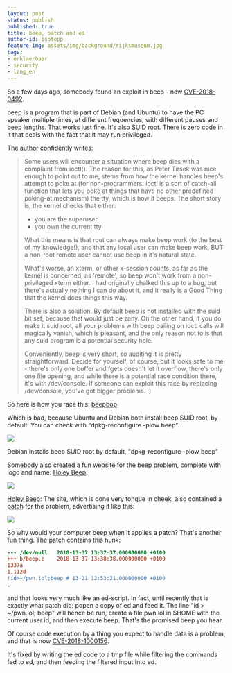 ```yaml
---
layout: post
status: publish
published: true
title: beep, patch and ed
author-id: isotopp
feature-img: assets/img/background/rijksmuseum.jpg
tags:
- erklaerbaer
- security
- lang_en
---
```

So a few days ago, somebody found an exploit in beep - now
[CVE-2018-0492](https://nvd.nist.gov/vuln/detail/CVE-2018-0492).

beep is a program that is part of Debian (and Ubuntu) to have the PC speaker
multiple times, at different frequencies, with different pauses and beep
lengths. That works just fine. It's also SUID root. There is zero code in it
that deals with the fact that it may run privileged. 

The author confidently writes:

> Some users will encounter a situation where beep dies with a complaint
> from ioctl(). The reason for this, as Peter Tirsek was nice enough to
> point out to me, stems from how the kernel handles beep's attempt to poke
> at (for non-programmers: ioctl is a sort of catch-all function that lets
> you poke at things that have no other predefined poking-at mechanism) the
> tty, which is how it beeps. The short story is, the kernel checks that
> either:
>
> - you are the superuser
> - you own the current tty
>
> What this means is that root can always make beep work (to the best of my
> knowledge!), and that any local user can make beep work, BUT a non-root
> remote user cannot use beep in it's natural state. 
> 
> What's worse, an xterm, or other x-session counts, as far as the kernel is
> concerned, as 'remote', so beep won't work from a non-privileged xterm
> either. I had originally chalked this up to a bug, but there's actually
> nothing I can do about it, and it really is a Good Thing that the kernel
> does things this way.
>
> There is also a solution. By default beep is not installed with the suid
> bit set, because that would just be zany. On the other hand, if you do
> make it suid root, all your problems with beep bailing on ioctl calls will
> magically vanish, which is pleasant, and the only reason not to is that
> any suid program is a potential security hole.
>
> Conveniently, beep is very short, so auditing it is pretty
> straightforward. Decide for yourself, of course, but it looks safe to me -
> there's only one buffer and fgets doesn't let it overflow, there's only
> one file opening, and while there is a potential race condition there,
> it's with /dev/console. If someone can exploit this race by replacing
> /dev/console, you've got bigger problems. :)

So here is how you race this: [beepbop](https://gist.github.com/fkt/5f8f9560ef54e11ff7df8bec09dc8f9a) 

Which is bad, because Ubuntu and Debian both install beep SUID root, by
default. You can check with "dpkg-reconfigure -plow beep".

![](/uploads/2018/04/dpkg-reconfigure-beep.png)

Debian installs beep SUID root by default, "dpkg-reconfigure -plow
beep"

Somebody also created a fun website for the beep problem, complete with
logo and name: [Holey Beep](https://holeybeep.ninja/).

![](/uploads/2018/04/holey-beep.png)

[Holey Beep](https://holeybeep.ninja/): The site, which is done very tongue
in cheek, also contained a [patch](https://holeybeep.ninja/beep.patch) for
the problem, advertising it like this:

![](/uploads/2018/04/patch-exploit.png)

So why would your computer beep when it applies a patch? 
That's another fun thing. The patch contains this hunk:

```diff
--- /dev/null	2018-13-37 13:37:37.000000000 +0100
+++ b/beep.c	2018-13-37 13:38:38.000000000 +0100
1337a
1,112d
!id>~/pwn.lol;beep # 13-21 12:53:21.000000000 +0100
.
```

and that looks very much like an ed-script. In fact, until recently that is
exactly what patch did: popen a copy of ed and feed it. The line "id \>
~/pwn.lol; beep" will hence be run, create a file pwn.lol in $HOME with the
current user id, and then execute beep. That's the promised beep you hear.

Of course code execution by a thing you expect to handle data is a problem,
and that is now
[CVE-2018-1000156](https://cve.mitre.org/cgi-bin/cvename.cgi?name=CVE-2018-1000156).

It's fixed by writing the ed code to a tmp file while filtering the commands
fed to ed, and then feeding the filtered input into ed.
